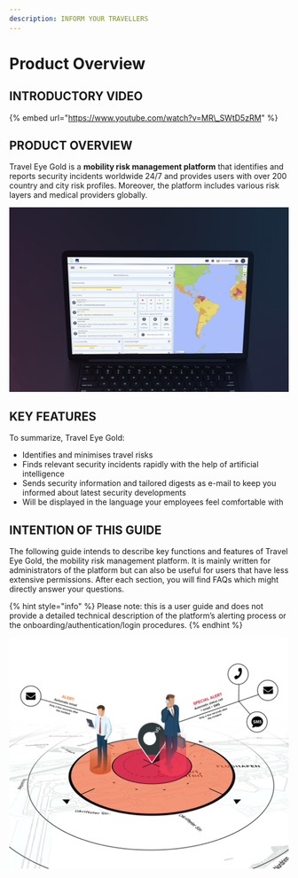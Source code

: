 ```yaml
---
description: INFORM YOUR TRAVELLERS
---
```


# Product Overview

## INTRODUCTORY VIDEO

{% embed url="https://www.youtube.com/watch?v=MR\_SWtD5zRM" %}

## PRODUCT OVERVIEW

Travel Eye Gold is a **mobility risk management platform** that identifies and reports security incidents worldwide 24/7 and provides users with over 200 country and city risk profiles.  Moreover, the platform includes various risk layers and medical providers globally.

![](.gitbook/assets/travel-eye-cover%20%282%29.jpg)

## KEY FEATURES

To summarize, Travel Eye Gold:

* Identifies and minimises travel risks
* Finds relevant security incidents rapidly with the help of artificial intelligence
* Sends security information and tailored digests as e-mail to keep you informed about latest security developments 
* Will be displayed in the language your employees feel comfortable with

## INTENTION OF THIS GUIDE

The following guide intends to describe key functions and features of Travel Eye Gold, the mobility risk management platform. It is mainly written for administrators of the platform but can also be useful for users that have less extensive permissions. After each section, you will find FAQs which might directly answer your questions.

{% hint style="info" %}
Please note: this is a user guide and does not provide a detailed technical description of the platform’s alerting process or the onboarding/authentication/login procedures. 
{% endhint %}

![](.gitbook/assets/en-alerting.jpg)

